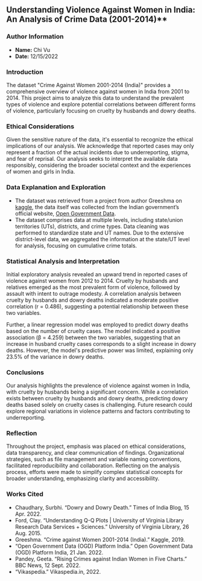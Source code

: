 ## Understanding Violence Against Women in India: An Analysis of Crime Data (2001-2014)**

### Author Information
- **Name:** Chi Vu
- **Date:** 12/15/2022

### Introduction
The dataset "Crime Against Women 2001-2014 (India)" provides a comprehensive overview of violence against women in India from 2001 to 2014. This project aims to analyze this data to understand the prevalent types of violence and explore potential correlations between different forms of violence, particularly focusing on cruelty by husbands and dowry deaths.

### Ethical Considerations
Given the sensitive nature of the data, it's essential to recognize the ethical implications of our analysis. We acknowledge that reported cases may only represent a fraction of the actual incidents due to underreporting, stigma, and fear of reprisal. Our analysis seeks to interpret the available data responsibly, considering the broader societal context and the experiences of women and girls in India.

### Data Explanation and Exploration
- The dataset was retrieved from a project from author Greeshma on [kaggle](https://www.kaggle.com/datasets/greeshmagirish/crime-against-women-20012014-india), the data itself was collected from the Indian government’s official website, [Open Government Data](https://data.gov.in/). 
- The dataset comprises data at multiple levels, including state/union territories (UTs), districts, and crime types. Data cleaning was performed to standardize state and UT names. Due to the extensive district-level data, we aggregated the information at the state/UT level for analysis, focusing on cumulative crime totals.

### Statistical Analysis and Interpretation
Initial exploratory analysis revealed an upward trend in reported cases of violence against women from 2012 to 2014. Cruelty by husbands and relatives emerged as the most prevalent form of violence, followed by assault with intent to outrage modesty. A correlation analysis between cruelty by husbands and dowry deaths indicated a moderate positive correlation (r = 0.486), suggesting a potential relationship between these two variables.

Further, a linear regression model was employed to predict dowry deaths based on the number of cruelty cases. The model indicated a positive association (β = 4.259) between the two variables, suggesting that an increase in husband cruelty cases corresponds to a slight increase in dowry deaths. However, the model's predictive power was limited, explaining only 23.5% of the variance in dowry deaths.

### Conclusions 
Our analysis highlights the prevalence of violence against women in India, with cruelty by husbands being a significant concern. While a correlation exists between cruelty by husbands and dowry deaths, predicting dowry deaths based solely on cruelty cases is challenging. Future research could explore regional variations in violence patterns and factors contributing to underreporting.

### Reflection
Throughout the project, emphasis was placed on ethical considerations, data transparency, and clear communication of findings. Organizational strategies, such as file management and variable naming conventions, facilitated reproducibility and collaboration. Reflecting on the analysis process, efforts were made to simplify complex statistical concepts for broader understanding, emphasizing clarity and accessibility.

### Works Cited
- Chaudhary, Surbhi. “Dowry and Dowry Death.” Times of India Blog, 15 Apr. 2022.
- Ford, Clay. “Understanding Q-Q Plots | University of Virginia Library Research Data Services + Sciences.” University of Virginia Library, 26 Aug. 2015.
- Greeshma. “Crime against Women 2001-2014 (India).” Kaggle, 2019.
- “Open Government Data (OGD) Platform India.” Open Government Data (OGD) Platform India, 21 Jan. 2022.
- Pandey, Geeta. “Rising Crimes against Indian Women in Five Charts.” BBC News, 12 Sept. 2022.
- “Vikaspedia.” Vikaspedia.in, 2022.
